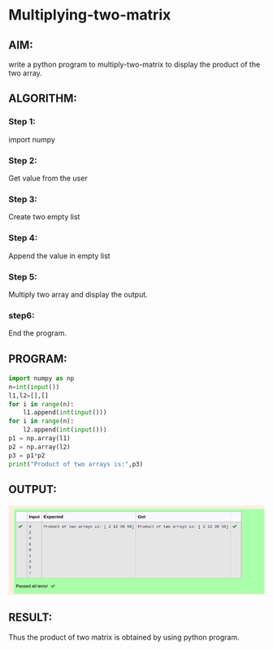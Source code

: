 # Multiplying-two-matrix

## AIM:
write a python program to multiply-two-matrix to display the product of the two array.
## ALGORITHM:

### Step 1:
import numpy 
### Step 2:
Get value from the user
### Step 3:
Create two empty list
### Step 4:
Append the value in empty list 
### Step 5:
Multiply two array and display the output.
### step6:
End the program.

## PROGRAM:
```python
import numpy as np
n=int(input())
l1,l2=[],[]
for i in range(n):
    l1.append(int(input()))
for i in range(n):
    l2.append(int(input()))
p1 = np.array(l1)
p2 = np.array(l2)
p3 = p1*p2
print("Product of two arrays is:",p3) 
```
## OUTPUT:
![output](/twomatrix.png)
## RESULT:
Thus the product of two matrix is obtained by using
python program.